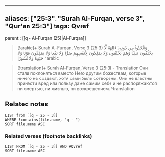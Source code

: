 
---
aliases: ["25:3", "Surah Al-Furqan, verse 3", "Qur'an 25:3"]
tags: Qvref
---

parent:: [[q - Al-Furqan (25)|Al-Furqan]]

> [!arabic]+ Surah Al-Furqan, Verse 3 (25:3)
> <span class="quran-arabic">وَٱتَّخَذُوا۟ مِن دُونِهِۦٓ ءَالِهَةً لَّا يَخْلُقُونَ شَيْـًٔا وَهُمْ يُخْلَقُونَ وَلَا يَمْلِكُونَ لِأَنفُسِهِمْ ضَرًّا وَلَا نَفْعًا وَلَا يَمْلِكُونَ مَوْتًا وَلَا حَيَوٰةً وَلَا نُشُورًا</span>
^arabic

> [!translation]+ Surah Al-Furqan, Verse 3 (25:3) - Translation
> Они стали поклоняться вместо Него другим божествам, которые ничего не создают, хотя сами были сотворены. Они не властны принести вред или пользу даже самим себе и не распоряжаются ни смертью, ни жизнью, ни воскрешением.
^translation



## Related notes
```dataview
LIST from [[q - 25 - 3]]
WHERE !contains(file.name, "q - ")
SORT file.name ASC
```

### Related verses (footnote backlinks)
```dataview
LIST FROM [[q - 25 - 3]] AND #Qvref
SORT file.name ASC
```

